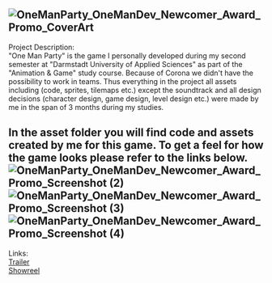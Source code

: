 ![OneManParty_OneManDev_Newcomer_Award_Promo_CoverArt](https://user-images.githubusercontent.com/59093470/156414326-9b1404f5-8ff3-4dbc-be2a-2679f47f7769.PNG)
----------
Project Description:  
"One Man Party" is the game I personally developed during my second semester at "Darmstadt University of Applied Sciences" as part of the "Animation & Game" study course.
Because of Corona we didn't have the possibility to work in teams. Thus everything in the project all assets including (code, sprites, tilemaps etc.) except the soundtrack and all design decisions (character design, game design, level design etc.) were made by me in the span of 3 months during my studies.

In the asset folder you will find code and assets created by me for this game. To get a feel for how the game looks please refer to the links below.
![OneManParty_OneManDev_Newcomer_Award_Promo_Screenshot (2)](https://user-images.githubusercontent.com/59093470/156414392-dba33964-5554-45fa-8dba-95fe9d5363fd.png)![OneManParty_OneManDev_Newcomer_Award_Promo_Screenshot (3)](https://user-images.githubusercontent.com/59093470/156414410-2822bdf4-0546-41b4-9cf7-0561eed98ece.png)![OneManParty_OneManDev_Newcomer_Award_Promo_Screenshot (4)](https://user-images.githubusercontent.com/59093470/156414444-4bc94769-032d-48c0-b31c-cf3546803a53.png)
----------
Links:  
<a href="https://www.youtube.com/watch?v=ox5ZZAuLEVo">Trailer</a>  
<a href="https://www.youtube.com/watch?v=50jTLOs0Zpo">Showreel</a>
